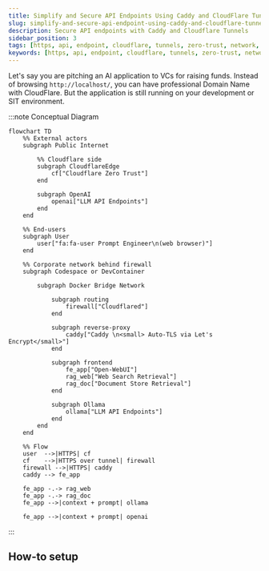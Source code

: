 ```yaml
---
title: Simplify and Secure API Endpoints Using Caddy and CloudFlare Tunnels
slug: simplify-and-secure-api-endpoint-using-caddy-and-cloudflare-tunnels
description: Secure API endpoints with Caddy and Cloudflare Tunnels
sidebar_position: 3
tags: [https, api, endpoint, cloudflare, tunnels, zero-trust, network, caddy, reverse-proxy]
keywords: [https, api, endpoint, cloudflare, tunnels, zero-trust, network, caddy, reverse-proxy]
---
```

Let's say you are pitching an AI application to VCs for raising funds. Instead of browsing `http://localhost/`, you can have professional Domain Name with CloudFlare. But the application is still running on your development or SIT environment.

:::note Conceptual Diagram
```mermaid
flowchart TD
    %% External actors
    subgraph Public Internet

        %% Cloudflare side
        subgraph CloudflareEdge
            cf["Cloudflare Zero Trust"]
        end

        subgraph OpenAI
            openai["LLM API Endpoints"]
        end
    end

    %% End-users
    subgraph User
        user["fa:fa-user Prompt Engineer\n(web browser)"]
    end

    %% Corporate network behind firewall
    subgraph Codespace or DevContainer

        subgraph Docker Bridge Network

            subgraph routing
                firewall["Cloudflared"]
            end

            subgraph reverse-proxy
                caddy["Caddy \n<small> Auto-TLS via Let's Encrypt</small>"]
            end

            subgraph frontend
                fe_app["Open-WebUI"]
                rag_web["Web Search Retrieval"]
                rag_doc["Document Store Retrieval"]
            end

            subgraph Ollama
                ollama["LLM API Endpoints"]
            end
        end
    end

    %% Flow
    user  -->|HTTPS| cf
    cf    -->|HTTPS over tunnel| firewall
    firewall -->|HTTPS| caddy
    caddy --> fe_app

    fe_app -.-> rag_web
    fe_app -.-> rag_doc
    fe_app -->|context + prompt| ollama

    fe_app -->|context + prompt| openai
```
:::
## How-to setup